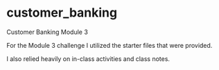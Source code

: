 # customer_banking
Customer Banking Module 3

For the Module 3 challenge I utilized the starter files that were provided.

I also relied heavily on in-class activities and class notes.